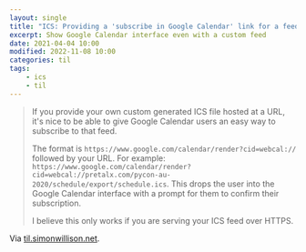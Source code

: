 ```yaml
---
layout: single
title: "ICS: Providing a 'subscribe in Google Calendar' link for a feed"
excerpt: Show Google Calendar interface even with a custom feed
date: 2021-04-04 10:00
modified: 2022-11-08 10:00
categories: til
tags:
    - ics
    - til
---
```


> If you provide your own custom generated ICS file hosted at a URL,
> it's nice to be able to give Google Calendar users an easy way to subscribe to that feed.
>
> The format is `https://www.google.com/calendar/render?cid=webcal://` followed by your URL. For example:
> `https://www.google.com/calendar/render?cid=webcal://pretalx.com/pycon-au-2020/schedule/export/schedule.ics`.
> This drops the user into the Google Calendar interface with a prompt for them to confirm their subscription.
>
> I believe this only works if you are serving your ICS feed over HTTPS.

Via [til.simonwillison.net](https://github.com/simonw/til/blob/main/ics/google-calendar-ics-subscribe-link.md).

